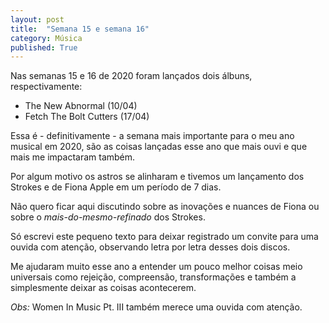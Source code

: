 ```yaml
---
layout: post
title:  "Semana 15 e semana 16"
category: Música
published: True
---
```


Nas semanas 15 e 16 de 2020 foram lançados dois álbuns, respectivamente:

- The New Abnormal (10/04)
- Fetch The Bolt Cutters (17/04)

Essa é - definitivamente - a semana mais importante para o meu ano musical em 2020, são as coisas lançadas esse ano que mais ouvi e que mais me impactaram também.

Por algum motivo os astros se alinharam e tivemos um lançamento dos Strokes e de Fiona Apple em um período de 7 dias. 

Não quero ficar aqui discutindo sobre as inovações e nuances de Fiona ou sobre o _mais-do-mesmo-refinado_ dos Strokes. 

Só escrevi este pequeno texto para deixar registrado um convite para uma ouvida com atenção, observando letra por letra desses dois discos. 

Me ajudaram muito esse ano a entender um pouco melhor coisas meio universais como rejeição, compreensão, transformações e também a simplesmente deixar as coisas acontecerem.

*Obs:* Women In Music Pt. III também merece uma ouvida com atenção.
